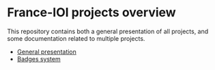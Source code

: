 # France-IOI projects overview

This repository contains both a general presentation of all projects, and some documentation related to multiple projects.

* [General presentation](readme.md)
* [Badges system](badges.md)
